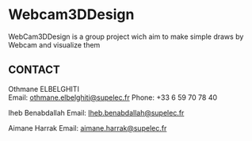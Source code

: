 # Webcam3DDesign

WebCam3DDesign is a group project wich aim to make simple draws by Webcam and visualize them

CONTACT
-------
Othmane ELBELGHITI	
Email: othmane.elbelghiti@supelec.fr
Phone: +33 6 59 70 78 40

Iheb Benabdallah
Email: Iheb.benabdallah@supelec.fr

Aimane Harrak
Email: aimane.harrak@supelec.fr

